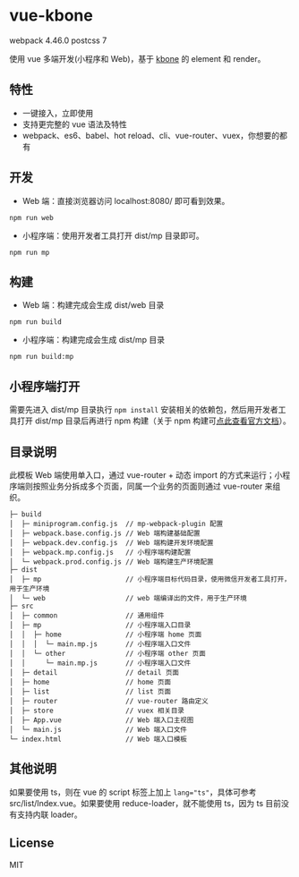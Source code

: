 # vue-kbone

webpack 4.46.0 postcss 7

使用 vue 多端开发(小程序和 Web)，基于 [kbone](https://github.com/wechat-miniprogram/kbone) 的 element 和 render。

## 特性

- 一键接入，立即使用
- 支持更完整的 vue 语法及特性
- webpack、es6、babel、hot reload、cli、vue-router、vuex，你想要的都有

## 开发

- Web 端：直接浏览器访问 localhost:8080/ 即可看到效果。

```
npm run web
```

- 小程序端：使用开发者工具打开 dist/mp 目录即可。

```
npm run mp
```

## 构建

- Web 端：构建完成会生成 dist/web 目录

```
npm run build
```

- 小程序端：构建完成会生成 dist/mp 目录

```
npm run build:mp
```

## 小程序端打开

需要先进入 dist/mp 目录执行 `npm install` 安装相关的依赖包，然后用开发者工具打开 dist/mp 目录后再进行 npm 构建（关于 npm 构建可[点此查看官方文档](https://developers.weixin.qq.com/miniprogram/dev/devtools/npm.html)）。

## 目录说明

此模板 Web 端使用单入口，通过 vue-router + 动态 import 的方式来运行；小程序端则按照业务分拆成多个页面，同属一个业务的页面则通过 vue-router 来组织。

```
├─ build
│  ├─ miniprogram.config.js  // mp-webpack-plugin 配置
│  ├─ webpack.base.config.js // Web 端构建基础配置
│  ├─ webpack.dev.config.js  // Web 端构建开发环境配置
│  ├─ webpack.mp.config.js   // 小程序端构建配置
│  └─ webpack.prod.config.js // Web 端构建生产环境配置
├─ dist
│  ├─ mp                     // 小程序端目标代码目录，使用微信开发者工具打开，用于生产环境
│  └─ web                    // web 端编译出的文件，用于生产环境
├─ src
│  ├─ common                 // 通用组件
│  ├─ mp                     // 小程序端入口目录
│  │  ├─ home                // 小程序端 home 页面
│  │  │  └─ main.mp.js       // 小程序端入口文件
│  │  └─ other               // 小程序端 other 页面
│  │     └─ main.mp.js       // 小程序端入口文件
│  ├─ detail                 // detail 页面
│  ├─ home                   // home 页面
│  ├─ list                   // list 页面
│  ├─ router                 // vue-router 路由定义
│  ├─ store                  // vuex 相关目录
│  ├─ App.vue                // Web 端入口主视图
│  └─ main.js                // Web 端入口文件
└─ index.html                // Web 端入口模板
```

## 其他说明

如果要使用 ts，则在 vue 的 script 标签上加上 `lang="ts"`，具体可参考 src/list/Index.vue。如果要使用 reduce-loader，就不能使用 ts，因为 ts 目前没有支持内联 loader。

## License

MIT
